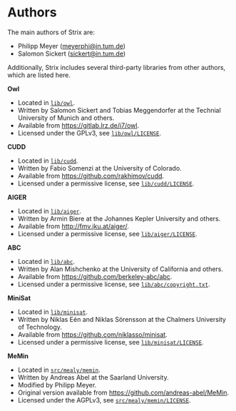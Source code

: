 Authors
=======

The main authors of Strix are:
 - Philipp Meyer (<meyerphi@in.tum.de>)
 - Salomon Sickert (<sickert@in.tum.de>)

Additionally, Strix includes several third-party libraries from other authors, which are listed here.

**Owl**
 - Located in [`lib/owl`](lib/owl).
 - Written by Salomon Sickert and Tobias Meggendorfer at the Technial University of Munich and others.
 - Available from <https://gitlab.lrz.de/i7/owl>.
 - Licensed under the GPLv3, see [`lib/owl/LICENSE`](lib/owl/LICENSE).

**CUDD**
 - Located in [`lib/cudd`](lib/cudd).
 - Written by Fabio Somenzi at the University of Colorado.
 - Available from <https://github.com/rakhimov/cudd>.
 - Licensed under a permissive license, see [`lib/cudd/LICENSE`](lib/cudd/LICENSE).

**AIGER**
 - Located in [`lib/aiger`](lib/aiger).
 - Written by Armin Biere at the Johannes Kepler University and others.
 - Available from <http://fmv.jku.at/aiger/>.
 - Licensed under a permissive license, see [`lib/aiger/LICENSE`](lib/aiger/LICENSE).

**ABC**
 - Located in [`lib/abc`](lib/abc).
 - Written by Alan Mishchenko at the University of California and others.
 - Available from <https://github.com/berkeley-abc/abc>.
 - Licensed under a permissive license, see [`lib/abc/copyright.txt`](lib/abc/copyright.txt).

**MiniSat**
 - Located in [`lib/minisat`](lib/minisat).
 - Written by Niklas Eén and Niklas Sörensson at the Chalmers University of Technology.
 - Available from <https://github.com/niklasso/minisat>.
 - Licensed under a permissive license, see [`lib/minisat/LICENSE`](lib/minisat/LICENSE).

**MeMin**
 - Located in [`src/mealy/memin`](src/mealy/memin).
 - Written by Andreas Abel at the Saarland University.
 - Modified by Philipp Meyer.
 - Original version available from <https://github.com/andreas-abel/MeMin>.
 - Licensed under the AGPLv3, see [`src/mealy/memin/LICENSE`](src/mealy/memin/LICENSE).
